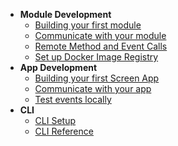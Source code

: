 <!-- * [Home](/) -->
* **Module Development**
  * [Building your first module](/module-development/creating-your-first-module.md)
  * [Communicate with your module](/module-development/communication.md)
  * [Remote Method and Event Calls](/module-development/remote-events.md)
  * [Set up Docker Image Registry](/module-development/setup-docker-image-registry.md)
* **App Development**
  * [Building your first Screen App](/app-development/building-your-first-screen-app.md)
  * [Communicate with your app](/app-development/communication.md)
  * [Test events locally](/app-development/testing-events-locally.md)
* **CLI**
  * [CLI Setup](cli/setup.md)
  * [CLI Reference](/cli/reference.md)